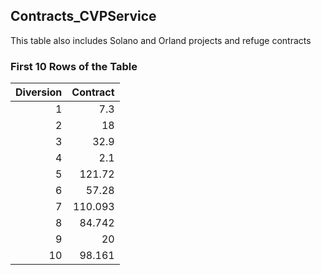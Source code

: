 ## Contracts_CVPService
This table also includes Solano and Orland projects and refuge contracts



### First 10 Rows of the Table
|   Diversion |   Contract |
|------------:|-----------:|
|           1 |      7.3   |
|           2 |     18     |
|           3 |     32.9   |
|           4 |      2.1   |
|           5 |    121.72  |
|           6 |     57.28  |
|           7 |    110.093 |
|           8 |     84.742 |
|           9 |     20     |
|          10 |     98.161 |